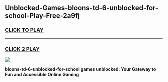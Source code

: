 
## Unblocked-Games-bloons-td-6-unblocked-for-school-Play-Free-2a9fj
<h3>
<a href="https://premium76.site?title=bloons-td-6-unblocked-for-school&ref=17A">CLICK TO PLAY</a></h3>
<hr>

<h3>
<a href="https://premium76.site?title=bloons-td-6-unblocked-for-school&ref=17A">CLICK 2 PLAY</a>
  
</h3>

<a href="https://premium76.site?title=bloons-td-6-unblocked-for-school&ref=17A"><img src="https://clearcache.store/games.png"></a>


**bloons-td-6-unblocked-for-school games unblocked: Your Gateway to Fun and Accessible Online Gaming**
